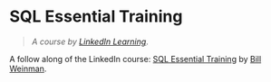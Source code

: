 # SQL Essential Training
> _A course by [LinkedIn Learning](https://www.linkedin.com/learning/)_.

A follow along of the LinkedIn course: [SQL Essential Training](https://www.linkedin.com/learning/sql-essential-training-3/)
by [Bill Weinman](https://www.linkedin.com/learning/instructors/bill-weinman).
